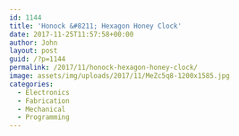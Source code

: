 ```yaml
---
id: 1144
title: 'Honock &#8211; Hexagon Honey Clock'
date: 2017-11-25T11:57:58+00:00
author: John
layout: post
guid: /?p=1144
permalink: /2017/11/honock-hexagon-honey-clock/
image: assets/img/uploads/2017/11/MeZc5q8-1200x1585.jpg
categories:
  - Electronics
  - Fabrication
  - Mechanical
  - Programming
---
```


<div class="box">
    <blockquote class="imgur-embed-pub" lang="en" data-id="a/i6B7j" data-context="false" ><a href="//imgur.com/a/i6B7j"></a></blockquote><script async src="//s.imgur.com/min/embed.js" charset="utf-8"></script>
</div>
